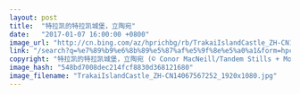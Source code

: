 ```yaml
---
layout: post
title:  "特拉凯的特拉凯城堡，立陶宛"
date:   "2017-01-07 16:00:00 +0800"
image_url: "http://cn.bing.com/az/hprichbg/rb/TrakaiIslandCastle_ZH-CN14067567252_1920x1080.jpg"
link: "/search?q=%e7%89%b9%e6%8b%89%e5%87%af%e5%9f%8e%e5%a0%a1&form=hpcapt&mkt=zh-cn"
copyright: "特拉凯的特拉凯城堡，立陶宛 (© Conor MacNeill/Tandem Stills + Motion)"
image_hash: "548bd7008dec214fcf8830d368121680"
image_filename: "TrakaiIslandCastle_ZH-CN14067567252_1920x1080.jpg"
---
```

